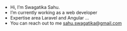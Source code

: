 - Hi, I’m Swagatika Sahu.
- I’m currently working as a web developer
- Expertise area Laravel and Angular ...
- You can reach out to me sahu.swagatika@gmail.com



